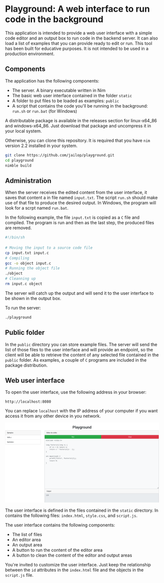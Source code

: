 # Playground: A web interface to run code in the background

This application is intended to provide a web user interface with a
simple code editor and an output box to run code in the backend server.
It can also load a list of examples that you can provide ready to edit or
run. This tool has been built for educative purposes. It is not
intended to be used in a production environment.

## Components

The application has the following components:

* The server. A binary executable written in Nim
* The basic web user interface contained in the folder `static`
* A folder to put files to be loaded as examples: `public`
* A script that contains the code you'll be running in the background:
  `run.sh` or `run.bat` (for Windows)

A distributable package is available in the releases section for
linux-x64_86 and windows-x64_86. Just download that package and
uncompress it in your local system.

Otherwise, you can clone this repository. It is required that you have
`nim` version 2.2 installed in your system.

```sh
git clone https://github.com/jailop/playground.git
cd playground
nimble build
```

## Administration

When the server receives the edited content from the user interface, it
saves that content a in file named `input.txt`. The script `run.sh`
should make use of that file to produce the desired output. In Windows,
the program will look for a scrpt named `run.bat`.

In the following example, the file `input.txt` is copied as a `C` file
and compiled. The program is run and then as the last step, the produced
files are removed.

```sh
#!/bin/sh

# Moving the input to a source code file
cp input.txt input.c
# Compiling
gcc -o object input.c
# Running the object file
./object
# Cleanning up
rm input.c object
```

The server will catch up the output and will send it to the user
interface to be shown in the output box.

To run the server:

```sh
./playground
```

## Public folder

In the `public` directory you can store example files. The server will
send the list of those files to the user interface and will provide an
endpoint, so the client will be able to retrieve the content of any
selected file contained in the `public` folder. As examples, a couple of
`C` programs are included in the package distribution.

## Web user interface

To open the user interface, use the following address in your browser:

    http://localhost:8080
    
You can replace `localhost` with the IP address of your computer if you
want access it from any other device in you network.

![](./screenshot.png)

The user interface is defined in the files contained in the `static`
directory. In contains the following files: `index.html`, `style.css`,
and `script.js`.

The user interface contains the following components:

* The list of files
* An editor area
* An output area
* A button to run the content of the editor area
* A button to clean the content of the editor and output areas

You're invited to customize the user interface. Just keep the
relationship between the `id` attributes in the `index.html` file and
the objects in the `script.js` file.
